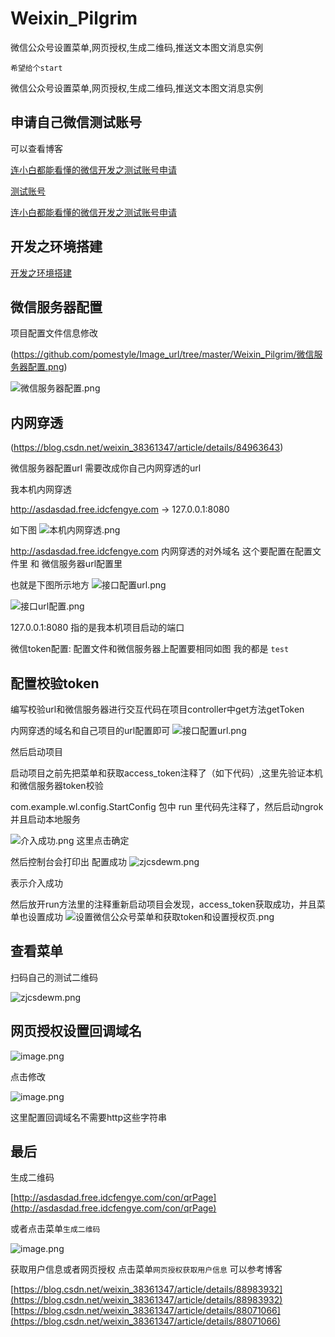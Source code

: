 # Weixin_Pilgrim
微信公众号设置菜单,网页授权,生成二维码,推送文本图文消息实例




`希望给个start`


微信公众号设置菜单,网页授权,生成二维码,推送文本图文消息实例


## 申请自己微信测试账号


可以查看博客 

[连小白都能看懂的微信开发之测试账号申请](链接网址 "https://blog.csdn.net/weixin_38361347/article/details/88983765")



[测试账号](链接网址 "https://mp.weixin.qq.com/debug/cgi-bin/sandboxinfo?action=showinfo&t=sandbox/index")

[连小白都能看懂的微信开发之测试账号申请](链接网址 "https://blog.csdn.net/weixin_38361347/article/details/88983765")


## 开发之环境搭建

 
[开发之环境搭建](链接网址 "https://blog.csdn.net/weixin_38361347/article/details/88983788")


## 微信服务器配置

项目配置文件信息修改

(https://github.com/pomestyle/Image_url/tree/master/Weixin_Pilgrim/微信服务器配置.png)

![微信服务器配置.png](https://upload-images.jianshu.io/upload_images/7852807-909fd5b189922aa9.png?imageMogr2/auto-orient/strip%7CimageView2/2/w/1240)



## 内网穿透

(https://blog.csdn.net/weixin_38361347/article/details/84963643)


微信服务器配置url 需要改成你自己内网穿透的url 



我本机内网穿透

 http://asdasdad.free.idcfengye.com -> 127.0.0.1:8080

如下图
![本机内网穿透.png](https://upload-images.jianshu.io/upload_images/7852807-53d376f9d5fd57fa.png?imageMogr2/auto-orient/strip%7CimageView2/2/w/1240)


 http://asdasdad.free.idcfengye.com 内网穿透的对外域名  这个要配置在配置文件里 和 微信服务器url配置里 
 
 也就是下图所示地方
 ![接口配置url.png](https://upload-images.jianshu.io/upload_images/7852807-097cc9bfd845b35b.png?imageMogr2/auto-orient/strip%7CimageView2/2/w/1240)

![接口url配置.png](https://upload-images.jianshu.io/upload_images/7852807-64b0da9828a48703.png?imageMogr2/auto-orient/strip%7CimageView2/2/w/1240)

 
 127.0.0.1:8080 指的是我本机项目启动的端口
 
 
 微信token配置: 配置文件和微信服务器上配置要相同如图 我的都是 `test`
 
 
 ## 配置校验token
 
 编写校验url和微信服务器进行交互代码在项目controller中get方法getToken
 
 内网穿透的域名和自己项目的url配置即可
![接口配置url.png](https://upload-images.jianshu.io/upload_images/7852807-ba92ada23a81c262.png?imageMogr2/auto-orient/strip%7CimageView2/2/w/1240)

 
 然后启动项目
 
 启动项目之前先把菜单和获取access_token注释了（如下代码）,这里先验证本机和微信服务器token校验
 
 com.example.wl.config.StartConfig 包中  run 里代码先注释了，然后启动ngrok并且启动本地服务
 
 ![介入成功.png](https://upload-images.jianshu.io/upload_images/7852807-f806631b85c92507.png?imageMogr2/auto-orient/strip%7CimageView2/2/w/1240)
这里点击确定
  
  然后控制台会打印出 配置成功
  ![![![zjcsdewm.png](https://upload-images.jianshu.io/upload_images/7852807-66921e9f4d9b8df5.png?imageMogr2/auto-orient/strip%7CimageView2/2/w/1240)
](https://upload-images.jianshu.io/upload_images/7852807-6dfee4bfc11a124e.png?imageMogr2/auto-orient/strip%7CimageView2/2/w/1240)
](https://upload-images.jianshu.io/upload_images/7852807-173b2691022b0850.png?imageMogr2/auto-orient/strip%7CimageView2/2/w/1240)

  
  表示介入成功
  
 
 然后放开run方法里的注释重新启动项目会发现，access_token获取成功，并且菜单也设置成功
![设置微信公众号菜单和获取token和设置授权页.png](https://upload-images.jianshu.io/upload_images/7852807-176e8f05b7476a94.png?imageMogr2/auto-orient/strip%7CimageView2/2/w/1240)


 
 
 ## 查看菜单
 
 扫码自己的测试二维码
 
 ![zjcsdewm.png](https://upload-images.jianshu.io/upload_images/7852807-c8e62aa45bb42d7f.png?imageMogr2/auto-orient/strip%7CimageView2/2/w/1240)



## 网页授权设置回调域名

![image.png](https://upload-images.jianshu.io/upload_images/7852807-c3c6192f19c17f59.png?imageMogr2/auto-orient/strip%7CimageView2/2/w/1240)

点击修改

![image.png](https://upload-images.jianshu.io/upload_images/7852807-db6420e92ff3f6f3.png?imageMogr2/auto-orient/strip%7CimageView2/2/w/1240)

这里配置回调域名不需要http这些字符串

## 最后


生成二维码

[http://asdasdad.free.idcfengye.com/con/qrPage](http://asdasdad.free.idcfengye.com/con/qrPage)

或者点击菜单`生成二维码`

![image.png](https://upload-images.jianshu.io/upload_images/7852807-381b63eeccab6b48.png?imageMogr2/auto-orient/strip%7CimageView2/2/w/1240)


获取用户信息或者网页授权 点击菜单`网页授权获取用户信息` 可以参考博客 

[https://blog.csdn.net/weixin_38361347/article/details/88983932](https://blog.csdn.net/weixin_38361347/article/details/88983932)
[https://blog.csdn.net/weixin_38361347/article/details/88071066](https://blog.csdn.net/weixin_38361347/article/details/88071066)






 




 
 



